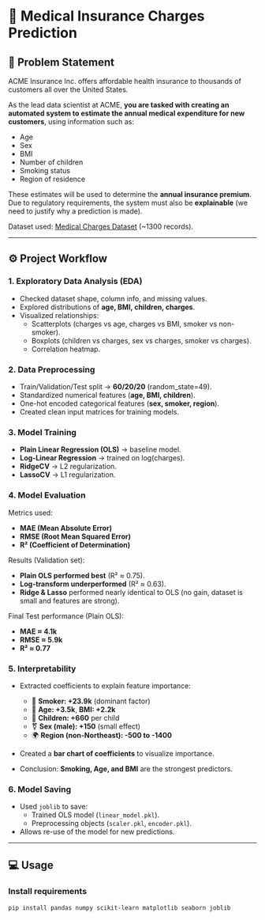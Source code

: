# 🏥 Medical Insurance Charges Prediction

## 📌 Problem Statement
ACME Insurance Inc. offers affordable health insurance to thousands of customers all over the United States.  

As the lead data scientist at ACME, **you are tasked with creating an automated system to estimate the annual medical expenditure for new customers**, using information such as:
- Age  
- Sex  
- BMI  
- Number of children  
- Smoking status  
- Region of residence  

These estimates will be used to determine the **annual insurance premium**.  
Due to regulatory requirements, the system must also be **explainable** (we need to justify why a prediction is made).  

Dataset used: [Medical Charges Dataset](https://github.com/stedy/Machine-Learning-with-R-datasets) (~1300 records).

---

## ⚙️ Project Workflow

### 1. Exploratory Data Analysis (EDA)
- Checked dataset shape, column info, and missing values.  
- Explored distributions of **age, BMI, children, charges**.  
- Visualized relationships:
  - Scatterplots (charges vs age, charges vs BMI, smoker vs non-smoker).
  - Boxplots (children vs charges, sex vs charges, smoker vs charges).
  - Correlation heatmap.

### 2. Data Preprocessing
- Train/Validation/Test split → **60/20/20** (random_state=49).  
- Standardized numerical features (**age, BMI, children**).  
- One-hot encoded categorical features (**sex, smoker, region**).  
- Created clean input matrices for training models.

### 3. Model Training
- **Plain Linear Regression (OLS)** → baseline model.  
- **Log-Linear Regression** → trained on log(charges).  
- **RidgeCV** → L2 regularization.  
- **LassoCV** → L1 regularization.  

### 4. Model Evaluation
Metrics used:
- **MAE (Mean Absolute Error)**  
- **RMSE (Root Mean Squared Error)**  
- **R² (Coefficient of Determination)**  

Results (Validation set):
- **Plain OLS performed best** (R² ≈ 0.75).  
- **Log-transform underperformed** (R² ≈ 0.63).  
- **Ridge & Lasso** performed nearly identical to OLS (no gain, dataset is small and features are strong).  

Final Test performance (Plain OLS):  
- **MAE ≈ 4.1k**  
- **RMSE ≈ 5.9k**  
- **R² ≈ 0.77**

### 5. Interpretability
- Extracted coefficients to explain feature importance:
  - 🚬 **Smoker: +23.9k** (dominant factor)  
  - 👤 **Age: +3.5k**, **BMI: +2.2k**  
  - 👶 **Children: +660** per child  
  - ⚧️ **Sex (male): +150** (small effect)  
  - 🌍 **Region (non-Northeast): -500 to -1400**  

- Created a **bar chart of coefficients** to visualize importance.  
- Conclusion: **Smoking, Age, and BMI** are the strongest predictors.

### 6. Model Saving
- Used `joblib` to save:
  - Trained OLS model (`linear_model.pkl`).  
  - Preprocessing objects (`scaler.pkl`, `encoder.pkl`).  
- Allows re-use of the model for new predictions.

---

## 💻 Usage

### Install requirements
```bash
pip install pandas numpy scikit-learn matplotlib seaborn joblib

